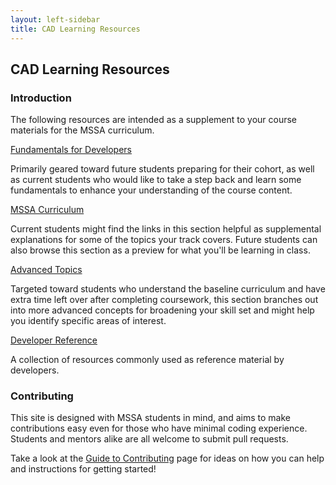 ```yaml
---
layout: left-sidebar
title: CAD Learning Resources
---
```


## CAD Learning Resources

### Introduction

The following resources are intended as a supplement to your course materials for the MSSA curriculum.

<div class="resource-row">
    <div class="resource-div">
        <a href="https://mssablog.github.io/technical-skills/cad/learning-resources/fundamentals.md">
            <p class="resource-title">Fundamentals for Developers</p>
        </a>
        <p class="resource-description">
            Primarily geared toward future students preparing for their cohort, as well as current students who would like to take a step back and learn some fundamentals to enhance your understanding of the course content.
        </p>
    </div>
    <div class="resource-div">
        <a href="https://mssablog.github.io/technical-skills/cad/learning-resources/mssa-curriculum.md">
            <p class="resource-title">MSSA Curriculum</p>
        </a>
        <p class="resource-description">
            Current students might find the links in this section helpful as supplemental explanations for some of the topics your track covers.  Future students can also browse this section as a preview for what you'll be learning in class.
        </p>
    </div>
    <div class="resource-div">
        <a href="https://mssablog.github.io/technical-skills/cad/learning-resources/advanced-topics.md">
            <p class="resource-title">Advanced Topics</p>
        </a>
        <p class="resource-description">
            Targeted toward students who understand the baseline curriculum and have extra time left over after completing coursework, this section branches out into more advanced concepts for broadening your skill set and might help you identify specific areas of interest.
        </p>
    </div>
    <div class="resource-div">
        <a href="https://mssablog.github.io/technical-skills/cad/learning-resources/reference.md">
            <p class="resource-title">Developer Reference</p>
        </a>
        <p class="resource-description">
            A collection of resources commonly used as reference material by developers.
        </p>
    </div>
</div>

### Contributing

This site is designed with MSSA students in mind, and aims to make contributions easy even for those who have minimal coding experience.  Students and mentors alike are all welcome to submit pull requests.

Take a look at the [Guide to Contributing](https://mssablog.github.io/contributing.html) page for ideas on how you can help and instructions for getting started!
